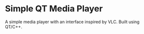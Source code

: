 # Simple QT Media Player
A simple media player with an interface inspired by VLC. Built using QT/C++.
